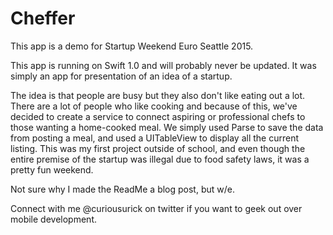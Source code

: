 # Cheffer

This app is a demo for Startup Weekend Euro Seattle 2015.

This app is running on Swift 1.0 and will probably never be updated. It was simply an app for presentation of an idea of a startup.

The idea is that people are busy but they also don't like eating out a lot. There are a lot of people who like cooking
and because of this, we've decided to create a service to connect aspiring or professional chefs to those wanting a home-cooked
meal. We simply used Parse to save the data from posting a meal, and used a UITableView to display all the current listing.
This was my first project outside of school, and even though the entire premise of the startup was illegal due to food safety laws,
it was a pretty fun weekend.

Not sure why I made the ReadMe a blog post, but w/e.

Connect with me @curiousurick on twitter if you want to geek out over mobile development.
